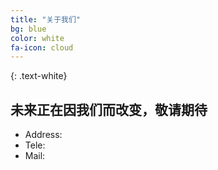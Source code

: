 ```yaml
---
title: "关于我们"
bg: blue
color: white
fa-icon: cloud
---
```


{: .text-white}
## 未来正在因我们而改变，敬请期待

+ Address:  
+ Tele:
+ Mail:


